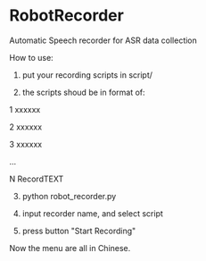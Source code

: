 # RobotRecorder
Automatic Speech recorder for ASR data collection

How to use:

1. put your recording scripts in script/

2. the scripts shoud be in format of:

  1 xxxxxx
  
  2 xxxxxx
  
  3 xxxxxx
  
  ...
  
  N RecordTEXT
  
  
3. python robot_recorder.py

4. input recorder name, and select script

5. press button "Start Recording"

Now the menu are all in Chinese.
